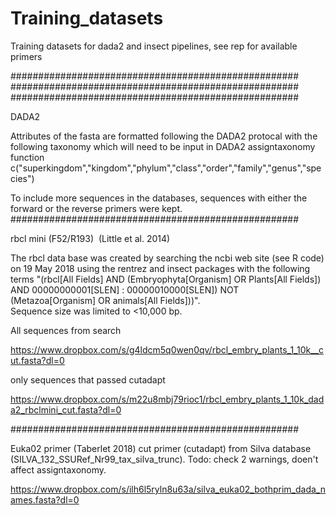 # Training_datasets
Training datasets for dada2 and insect pipelines, see rep for available primers

####################################################
####################################################
####################################################

DADA2

Attributes of the fasta are formatted following the DADA2 protocal with 
the following taxonomy which will need to be input in DADA2 assigntaxonomy function
c("superkingdom","kingdom","phylum","class","order","family","genus","species")

To include more sequences in the databases, sequences with either the forward or the reverse primers were kept.
####################################################

rbcl mini (F52/R193)  (Little et al. 2014)

The rbcl data base was created by searching the ncbi web site (see R code) on 19 May 2018 using the 
rentrez and insect packages with the following terms "(rbcl[All Fields] AND (Embryophyta[Organism] OR Plants[All Fields]) 
AND 00000000001[SLEN] : 00000010000[SLEN]) NOT (Metazoa[Organism] OR animals[All Fields]))".  
Sequence size was limited to <10,000 bp. 

All sequences from search

https://www.dropbox.com/s/g4ldcm5q0wen0qv/rbcl_embry_plants_1_10k__cut.fasta?dl=0


only sequences that passed cutadapt

https://www.dropbox.com/s/m22u8mbj79rioc1/rbcl_embry_plants_1_10k_dada2_rbclmini_cut.fasta?dl=0



####################################################

Euka02 primer (Taberlet 2018)
cut primer (cutadapt) from Silva database (SILVA_132_SSURef_Nr99_tax_silva_trunc).
Todo: check 2 warnings, doen't affect assigntaxonomy.

https://www.dropbox.com/s/ilh6l5ryln8u63a/silva_euka02_bothprim_dada_names.fasta?dl=0
